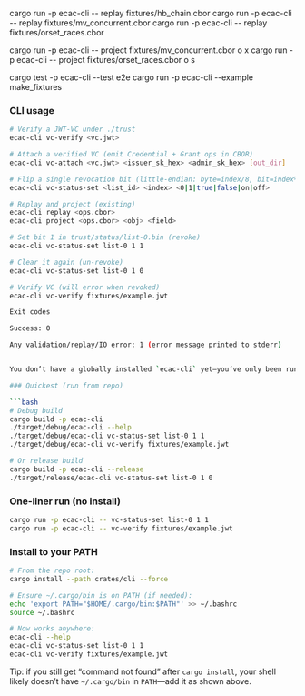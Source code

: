 cargo run -p ecac-cli -- replay fixtures/hb_chain.cbor
cargo run -p ecac-cli -- replay fixtures/mv_concurrent.cbor
cargo run -p ecac-cli -- replay fixtures/orset_races.cbor

cargo run -p ecac-cli -- project fixtures/mv_concurrent.cbor o x
cargo run -p ecac-cli -- project fixtures/orset_races.cbor o s

cargo test -p ecac-cli --test e2e
cargo run -p ecac-cli --example make_fixtures

### CLI usage

```bash
# Verify a JWT-VC under ./trust
ecac-cli vc-verify <vc.jwt>

# Attach a verified VC (emit Credential + Grant ops in CBOR)
ecac-cli vc-attach <vc.jwt> <issuer_sk_hex> <admin_sk_hex> [out_dir]

# Flip a single revocation bit (little-endian: byte=index/8, bit=index%8)
ecac-cli vc-status-set <list_id> <index> <0|1|true|false|on|off>

# Replay and project (existing)
ecac-cli replay <ops.cbor>
ecac-cli project <ops.cbor> <obj> <field>

# Set bit 1 in trust/status/list-0.bin (revoke)
ecac-cli vc-status-set list-0 1 1

# Clear it again (un-revoke)
ecac-cli vc-status-set list-0 1 0

# Verify VC (will error when revoked)
ecac-cli vc-verify fixtures/example.jwt

Exit codes

Success: 0

Any validation/replay/IO error: 1 (error message printed to stderr)


You don’t have a globally installed `ecac-cli` yet—you’ve only been running it via `cargo run`. Use one of these:

### Quickest (run from repo)

```bash
# Debug build
cargo build -p ecac-cli
./target/debug/ecac-cli --help
./target/debug/ecac-cli vc-status-set list-0 1 1
./target/debug/ecac-cli vc-verify fixtures/example.jwt

# Or release build
cargo build -p ecac-cli --release
./target/release/ecac-cli vc-status-set list-0 1 0
```

### One-liner run (no install)

```bash
cargo run -p ecac-cli -- vc-status-set list-0 1 1
cargo run -p ecac-cli -- vc-verify fixtures/example.jwt
```

### Install to your PATH

```bash
# From the repo root:
cargo install --path crates/cli --force

# Ensure ~/.cargo/bin is on PATH (if needed):
echo 'export PATH="$HOME/.cargo/bin:$PATH"' >> ~/.bashrc
source ~/.bashrc

# Now works anywhere:
ecac-cli --help
ecac-cli vc-status-set list-0 1 1
ecac-cli vc-verify fixtures/example.jwt
```

Tip: if you still get “command not found” after `cargo install`, your shell likely doesn’t have `~/.cargo/bin` in `PATH`—add it as shown above.
